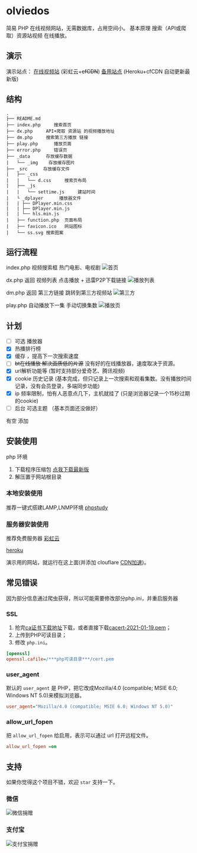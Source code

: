 # olviedos
简易 PHP 在线视频网站，无需数据库，占用空间小。
基本原理 搜索（API或爬取）资源站视频 在线播放。

## 演示
   演示站点：️
   [在线视频站](http://jx.unkaer.cf/)  (彩虹云+~~cfCDN~~)
   [备用站点](http://jx.unkaer.tk/) (Heroku+cfCDN 自动更新最新版)

## 结构
```
.
├── README.md
├── index.php     搜索首页
├── dx.php     API+爬取 资源站 的视频播放地址
├── dm.php     搜索第三方播放 链接
├── play.php      播放页面
├── error.php     错误页
├── _data      存放缓存数据 
|   └── _img    存放缓存图片
├── _src      存放缓存文件 
|   ├── _css
|   |   └── d.css     搜索页布局
|   ├── _js
|   |   └── settime.js     建站时间
|   └ _dplayer      播放器文件
|   | ├── DPlayer.min.css
|   | ├── DPlayer.min.js
|   | └── hls.min.js
|   ├── function.php  页面布局
|   ├── favicon.ico   网站图标
|   └── ss.svg 搜索图案
```
## 运行流程
index.php
 视频搜索框  热门电影、电视剧 
![首页](https://gitee.com/unkaer/blog/raw/master/images/material/20200706101406.webp)

dx.php
返回 视频列表
点击播放  + 迅雷P2P下载链接
![播放列表](https://gitee.com/unkaer/blog/raw/master/images/material/20200706101457.webp)

dm.php
返回 第三方链接 跳转到第三方视频站
![第三方](https://gitee.com/unkaer/blog/raw/master/images/material/20200706101949.webp)

play.php
自动播放下一集  手动切换集数
![播放页](https://gitee.com/unkaer/blog/raw/master/images/material/20200706101624.webp)


## 计划
- [ ] 可选 播放器
- [x] 热播排行榜
- [x] 缓存 ，提高下一次搜索速度
- [ ] ~~bt在线播放 解决画质低的片源~~  没有好的在线播放器，速度取决于资源。
- [x] url解析功能等 (暂时支持部分爱奇艺、腾讯视频)
- [x] cookie 历史记录 (基本完成，但只记录上一次搜索和观看集数。没有播放时间记录，没有会员登录，多端同步功能)
- [x] ip 频率限制，怕有人恶意点几下，主机就挂了  (只是浏览器记录一个15秒过期的cookie)
- [ ] 后台 可选主题 （基本页面还没做好）

 有空 添加

## 安装使用
php 环境
1. 下载程序压缩包 [点我下载最新版](https://github.com/unkaer/olvideos/archive/master.zip)
2. 解压置于网站根目录

### 本地安装使用
推荐一键式搭建LAMP,LNMP环境
[phpstudy](https://www.unkaer.cf/phpstudy.html)

### 服务器安装使用
推荐免费服务器
[彩虹云](https://www.unkaer.cf/free.html)

[heroku](https://www.heroku.com/)

演示用的网站，就运行在这上面(并添加 clouflare [CDN加速](https://dash.cloudflare.com/))。

## 常见错误
因为部分信息通过爬虫获得，所以可能需要修改部分php.ini，并重启服务器

### SSL
1. 抢完<a href="https://curl.haxx.se/docs/caextract.html">ca证书下载地址</a>下载，或者直接下载<a href="https://curl.se/ca/cacert-2021-01-19.pem">cacert-2021-01-19.pem</a>；
2. 上传到PHP可读目录；
3. 修改 `php.ini`。
```ini
[openssl]
openssl.cafile=/***php可读目录***/cert.pem
```

### user_agent
默认的 `user_agent` 是 PHP，把它改成Mozilla/4.0 (compatible; MSIE 6.0; Windows NT 5.0)来模拟浏览器。
```ini
user_agent="Mozilla/4.0 (compatible; MSIE 6.0; Windows NT 5.0)"
```

### allow_url_fopen
把 `allow_url_fopen` 给启用，表示可以通过 url 打开远程文件。
```ini
allow_url_fopen =on
```

## 支持
如果你觉得这个项目不错，欢迎 `star` 支持一下。

### 微信
![微信捐赠](https://gitee.com/Unkaer/blog/raw/master/images/wechatpayqr.webp)

### 支付宝
![支付宝捐赠](https://gitee.com/Unkaer/blog/raw/master/images/alipayqr.webp)
